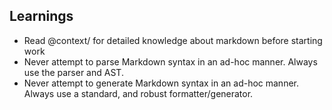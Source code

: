 ## Learnings

- Read @context/ for detailed knowledge about markdown before starting work
- Never attempt to parse Markdown syntax in an ad-hoc manner. Always use the parser and AST.
- Never attempt to generate Markdown syntax in an ad-hoc manner. Always use a standard, and robust formatter/generator.
